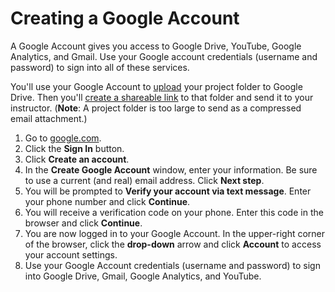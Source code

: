 # Creating a Google Account

A Google Account gives you access to Google Drive, YouTube, Google Analytics, and Gmail. Use your Google account credentials \(username and password\) to sign into all of these services.

You'll use your Google Account to [upload](/submitting-your-work/uploading-a-folder-to-google-drive.md) your project folder to Google Drive. Then you'll [create a shareable link](/submitting-your-work/uploading-a-folder-to-google-drive/creating-a-shareable-link-to-a-folder-on-google-drive.md) to that folder and send it to your instructor. \(**Note**: A project folder is too large to send as a compressed email attachment.\)

1. Go to [google.com](https://www.google.com/).
2. Click the **Sign In** button.
3. Click **Create an account**.
4. In the **Create Google Account** window, enter your information. Be sure to use a current \(and real\) email address. Click **Next step**.
5. You will be prompted to **Verify your account via text message**. Enter your phone number and click **Continue**.
6. You will receive a verification code on your phone. Enter this code in the browser and click **Continue**.
7. You are now logged in to your Google Account. In the upper-right corner of the browser, click the **drop-down** arrow and click **Account** to access your account settings. 
8. Use your Google Account credentials \(username and password\) to sign into Google Drive, Gmail, Google Analytics, and YouTube.



